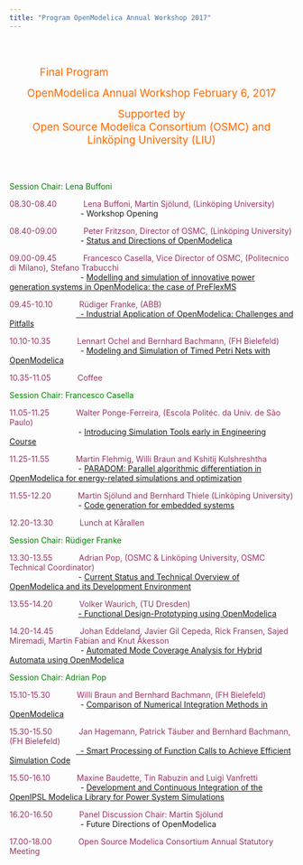 ```yaml
---
title: "Program OpenModelica Annual Workshop 2017"
---
```

<p>&nbsp;</p>
<p>&nbsp; &nbsp; &nbsp; &nbsp; &nbsp; &nbsp; &nbsp; &nbsp; &nbsp; &nbsp; &nbsp; &nbsp; &nbsp; &nbsp; &nbsp; &nbsp; &nbsp; &nbsp; &nbsp; &nbsp; &nbsp; &nbsp; &nbsp; &nbsp; &nbsp; &nbsp; &nbsp; &nbsp; &nbsp; &nbsp; &nbsp; &nbsp; &nbsp; &nbsp; &nbsp; &nbsp; &nbsp; &nbsp; &nbsp; &nbsp; &nbsp; &nbsp; &nbsp; &nbsp; &nbsp; &nbsp; &nbsp; &nbsp; &nbsp; &nbsp; &nbsp; &nbsp; &nbsp; &nbsp; &nbsp; &nbsp; &nbsp; &nbsp; &nbsp; &nbsp; &nbsp; &nbsp; &nbsp; &nbsp; &nbsp; &nbsp; &nbsp; &nbsp; &nbsp; &nbsp;<span style="font-size: 14pt;"> &nbsp;<span style="color: #ff6600;">Final Program</span></span></p>
<p style="text-align: center;"><span style="font-size: 14pt; color: #ff6600;">OpenModelica Annual Workshop February 6, 2017</span></p>
<p style="text-align: center;"><span style="font-size: 14pt; color: #ff6600;">Supported by</span><br /><span style="font-size: 14pt; color: #ff6600;">Open Source Modelica Consortium (OSMC) and Linköping University (LIU)</span></p>
<p style="text-align: center;"><br data-mce-bogus="1" /><br /></p>
<p style="text-align: left;"><span style="color: #008000;">Session Chair: Lena Buffoni</span></p>
<p style="text-align: justify;"><span style="color: #993366;">08.30-08.40 &nbsp; &nbsp; &nbsp; &nbsp; &nbsp; &nbsp;Lena Buffoni, Martin Sjölund, (Linköping University)</span><br />&nbsp; &nbsp; &nbsp; &nbsp; &nbsp; &nbsp; &nbsp; &nbsp; &nbsp; &nbsp; &nbsp; &nbsp; &nbsp; &nbsp; &nbsp; &nbsp; - Workshop Opening</p>
<p><span style="color: #993366;">08.40-09.00 &nbsp; &nbsp; &nbsp; &nbsp; &nbsp; &nbsp;Peter Fritzson, Director of OSMC, (Linköping University)</span><br />&nbsp; &nbsp; &nbsp; &nbsp; &nbsp; &nbsp; &nbsp; &nbsp; &nbsp; &nbsp; &nbsp; &nbsp; &nbsp; &nbsp; &nbsp; &nbsp; -&nbsp;<a href="/images/M_images/OpenModelicaWorkshop-2017/OpenModelica2017-talk01-Peter-Fritzson-OpenModelica-Workshop-StatusDirect.pdf">Status and Directions of OpenModelica</a></p>
<p><span style="color: #993366;">09.00-09.45 &nbsp; &nbsp; &nbsp; &nbsp; &nbsp; &nbsp;Francesco Casella, Vice Director of OSMC, (Politecnico di Milano), Stefano Trabucchi</span><br />&nbsp; &nbsp; &nbsp; &nbsp; &nbsp; &nbsp; &nbsp; &nbsp; &nbsp; &nbsp; &nbsp; &nbsp; &nbsp; &nbsp; &nbsp; &nbsp; -&nbsp;<a href="/images/M_images/OpenModelicaWorkshop-2017/OpenModelica2017-talk02-FrancescoCasella-InnovativeThermalSolarPower.pdf">Modelling and simulation of innovative power generation systems in OpenModelica: the case&nbsp;of PreFlexMS</a></p>
<p><span style="color: #993366;">09.45-10.10 &nbsp; &nbsp; &nbsp; &nbsp; &nbsp; &nbsp;Rüdiger Franke, (ABB)</span><br />&nbsp; &nbsp; &nbsp; &nbsp; &nbsp; &nbsp; &nbsp; &nbsp; &nbsp; &nbsp; &nbsp; &nbsp; &nbsp; &nbsp; &nbsp; <a href="/images/M_images/OpenModelicaWorkshop-2017/OpenModelica2017-talk03-RudigerFranke-Industrial-applications-of-OpenModelica.pdf">&nbsp; - Industrial Application of OpenModelica: Challenges and Pitfalls</a></p>
<p><span style="color: #993366;">10.10-10.35 &nbsp; &nbsp; &nbsp; &nbsp; &nbsp; &nbsp;Lennart Ochel and Bernhard Bachmann, (FH Bielefeld)</span><br />&nbsp; &nbsp; &nbsp; &nbsp; &nbsp; &nbsp; &nbsp; &nbsp; &nbsp; &nbsp; &nbsp; &nbsp; &nbsp; &nbsp; &nbsp; &nbsp; -&nbsp;<a href="/images/M_images/OpenModelicaWorkshop-2017/OpenModelica2017-talk04-LennartOchel-TimedPetriNets.pdf">Modeling and Simulation of Timed Petri Nets with OpenModelica</a></p>
<p><span style="color: #993366;">10.35-11.05 &nbsp; &nbsp; &nbsp; &nbsp; &nbsp; &nbsp;Coffee</span></p>
<p><span style="color: #008000;">Session Chair: Francesco Casella</span></p>
<p><span style="color: #993366;">11.05-11.25 &nbsp; &nbsp; &nbsp; &nbsp; &nbsp; &nbsp;Walter Ponge-Ferreira, (Escola Politéc. da Univ. de São Paulo)</span><br />&nbsp; &nbsp; &nbsp; &nbsp; &nbsp; &nbsp; &nbsp; &nbsp; &nbsp; &nbsp; &nbsp; &nbsp; &nbsp; &nbsp; &nbsp; &nbsp;-&nbsp;<a href="/images/M_images/OpenModelicaWorkshop-2017/OpenModelica2017-talk05-Walter-Ponge-Ferreira-SimulationToolsinEngineering.pdf">Introducing Simulation Tools early in Engineering Course</a></p>
<p><span style="color: #993366;">11.25-11.55 &nbsp; &nbsp; &nbsp; &nbsp; &nbsp; &nbsp;Martin Flehmig, Willi Braun and Kshitij Kulshreshtha</span><br />&nbsp; &nbsp; &nbsp; &nbsp; &nbsp; &nbsp; &nbsp; &nbsp; &nbsp; &nbsp; &nbsp; &nbsp; &nbsp; &nbsp; &nbsp; &nbsp;-&nbsp;<a href="/images/M_images/OpenModelicaWorkshop-2017/OpenModelica2017-talk06-MartinFlemighetal-PARADOM-differentiation.pdf">PARADOM: Parallel algorithmic differentiation in OpenModelica for energy-related&nbsp;simulations and optimization</a></p>
<p><span style="color: #993366;">11.55-12.20 &nbsp; &nbsp; &nbsp; &nbsp; &nbsp; &nbsp;Martin Sjölund and Bernhard Thiele (Linköping University)</span><br />&nbsp; &nbsp; &nbsp; &nbsp; &nbsp; &nbsp; &nbsp; &nbsp; &nbsp; &nbsp; &nbsp; &nbsp; &nbsp; &nbsp; &nbsp; &nbsp;-&nbsp;<a href="/images/M_images/OpenModelicaWorkshop-2017/OpenModelica2017-talk07-Sjoelund-Thiele-Embedded-Control.pdf">Code generation for embedded systems</a></p>
<p><span style="color: #993366;">12.20-13.30 &nbsp; &nbsp; &nbsp; &nbsp; &nbsp; &nbsp;Lunch at Kårallen</span></p>
<p><span style="color: #008000;">Session Chair: Rüdiger Franke</span></p>
<p><span style="color: #993366;">13.30-13.55 &nbsp; &nbsp; &nbsp; &nbsp; &nbsp; &nbsp;Adrian Pop, (OSMC &amp; Linköping University, OSMC Technical Coordinator)</span><br />&nbsp; &nbsp; &nbsp; &nbsp; &nbsp; &nbsp; &nbsp; &nbsp; &nbsp; &nbsp; &nbsp; &nbsp; &nbsp; &nbsp; &nbsp; &nbsp;-&nbsp;<a href="/images/M_images/OpenModelicaWorkshop-2017/OpenModelica2017-talk08-AdrianPop-Overview-of-OpenModelica.pdf">Current Status and Technical Overview of OpenModelica and its Development Environment</a></p>
<p><span style="color: #993366;">13.55-14.20 &nbsp; &nbsp; &nbsp; &nbsp; &nbsp; &nbsp;Volker Waurich, (TU Dresden)</span><br />&nbsp; &nbsp; &nbsp; &nbsp; &nbsp; &nbsp; &nbsp; &nbsp; &nbsp; &nbsp; &nbsp; &nbsp; &nbsp; &nbsp; &nbsp; &nbsp;<a href="/images/M_images/OpenModelicaWorkshop-2017/OpenModelica2017-talk09-VolkerWaurich-DesignPrototypingUsingOM.pdf">- Functional Design-Prototyping using OpenModelica</a></p>
<p><span style="color: #993366;">14.20-14.45 &nbsp; &nbsp; &nbsp; &nbsp; &nbsp; &nbsp;Johan Eddeland, Javier Gil Cepeda, Rick Fransen, Sajed Miremadi, Martin Fabian&nbsp;and Knut Åkesson</span><br />&nbsp; &nbsp; &nbsp; &nbsp; &nbsp; &nbsp; &nbsp; &nbsp; &nbsp; &nbsp; &nbsp; &nbsp; &nbsp; &nbsp; &nbsp; &nbsp; - <a href="/images/M_images/OpenModelicaWorkshop-2017/OpenModelica2017-talk10-JohanEddeland-ModeCoverageAnalysis.pdf">Automated Mode Coverage Analysis for Hybrid Automata using OpenModelica</a></p>
<p><span style="color: #008000;">Session Chair: Adrian Pop</span></p>
<p><span style="color: #993366;">15.10-15.30 &nbsp; &nbsp; &nbsp; &nbsp; &nbsp; &nbsp;Willi Braun and Bernhard Bachmann, (FH Bielefeld)</span><br />&nbsp; &nbsp; &nbsp; &nbsp; &nbsp; &nbsp; &nbsp; &nbsp; &nbsp; &nbsp; &nbsp; &nbsp; &nbsp; &nbsp; &nbsp; &nbsp; -&nbsp;<a href="/images/M_images/OpenModelicaWorkshop-2017/OpenModelica2017-talk11-WilliBraun-NumericalIntegrationComparison.pdf">Comparison of Numerical Integration Methods in OpenModelica</a></p>
<p><span style="color: #993366;">15.30-15.50 &nbsp; &nbsp; &nbsp; &nbsp; &nbsp; &nbsp;Jan Hagemann, Patrick Täuber and Bernhard Bachmann, (FH Bielefeld)</span><br />&nbsp; &nbsp; &nbsp; &nbsp; &nbsp; &nbsp; &nbsp; &nbsp; &nbsp; &nbsp; &nbsp; &nbsp; &nbsp; &nbsp; &nbsp; <a href="/images/M_images/OpenModelicaWorkshop-2017/OpenModelica2017-talk12-JanHagemann_wrapFunctionCalls.pdf">&nbsp; - Smart Processing of Function Calls to Achieve Efficient Simulation Code</a></p>
<p><span style="color: #993366;">15.50-16.10 &nbsp; &nbsp; &nbsp; &nbsp; &nbsp; &nbsp;Maxine Baudette, Tin Rabuzin and Luigi Vanfretti</span><br />&nbsp; &nbsp; &nbsp; &nbsp; &nbsp; &nbsp; &nbsp; &nbsp; &nbsp; &nbsp; &nbsp; &nbsp; &nbsp; &nbsp; &nbsp; &nbsp; -&nbsp;<a href="/images/M_images/OpenModelicaWorkshop-2017/OpenModelica2017-talk13-LuigiVanfrettietal-OpenIPSL-PowerSystems.pdf">Development and Continuous Integration of the OpenIPSL Modelica Library for&nbsp;Power System Simulations</a></p>
<p><span style="color: #993366;">16.20-16.50 &nbsp; &nbsp; &nbsp; &nbsp; &nbsp; &nbsp;Panel Discussion Chair: Martin Sjölund</span><br />&nbsp; &nbsp; &nbsp; &nbsp; &nbsp; &nbsp; &nbsp; &nbsp; &nbsp; &nbsp; &nbsp; &nbsp; &nbsp; &nbsp; &nbsp; &nbsp; - Future Directions of OpenModelica</p>
<p><span style="color: #993366;">17.00-18.00 &nbsp; &nbsp; &nbsp; &nbsp; &nbsp; &nbsp;Open Source Modelica Consortium Annual Statutory Meeting</span></p>
<p style="margin-left: 60px;">&nbsp;</p>
<p style="margin-left: 60px;">&nbsp;</p>
<p>&nbsp;</p>